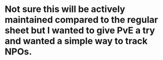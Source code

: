 # Not sure this will be actively maintained compared to the regular sheet but I wanted to give PvE a try and wanted a simple way to track NPOs.
